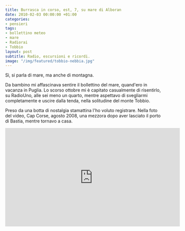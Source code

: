 ```yaml
---
title: Burrasca in corso, est, 7, su mare di Alboran
date: 2010-02-03 00:00:00 +01:00
categories:
- pensieri
tags:
- bollettino meteo
- mare
- Radiorai
- Tobbio
layout: post
subtitle: Radio, escursioni e ricordi.
image: "/img/featured/tobbio-nebbia.jpg"
---
```


Sì, si parla di mare, ma anche di montagna.

Da bambino mi affascinava sentire il bollettino del mare, quand'ero in vacanza in Puglia.
Lo scorso ottobre mi è capitato casualmente di risentirlo, su RadioUno, alle sei meno un quarto, mentre aspettavo di svegliarmi completamente e uscire dalla tenda, nella solitudine del monte Tobbio.

Preso da una botta di nostalgia stamattina l'ho voluto registrare.
Nella foto del video, Cap Corse, agosto 2008, una mezzora dopo aver lasciato il porto di Bastia, mentre tornavo a casa.

<iframe width="560" height="315" src="https://www.youtube.com/embed/Cu9aJ0ZdWj8?rel=0&amp;showinfo=0" frameborder="0" allowfullscreen></iframe>
